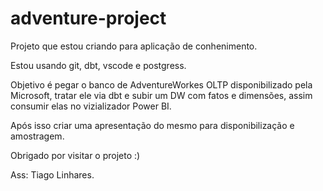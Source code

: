 # adventure-project


Projeto que estou criando para aplicação de conhenimento.

Estou usando git, dbt, vscode e postgress.

Objetivo é pegar o banco de AdventureWorkes OLTP disponibilizado pela Microsoft, tratar ele via dbt e subir um DW com fatos e dimensões, assim consumir elas no vizializador Power BI.

Após isso criar uma apresentação do mesmo para disponibilização e amostragem.

Obrigado por visitar o projeto :)

Ass: Tiago Linhares.
